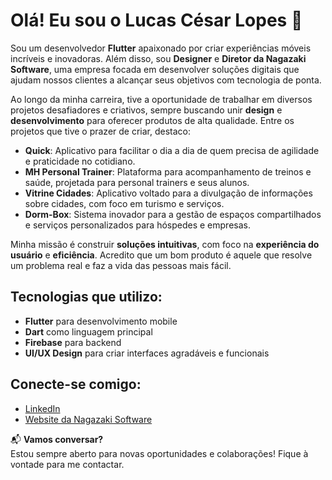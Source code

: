 # Olá! Eu sou o **Lucas César Lopes** 👋

Sou um desenvolvedor **Flutter** apaixonado por criar experiências móveis incríveis e inovadoras. Além disso, sou **Designer** e **Diretor da Nagazaki Software**, uma empresa focada em desenvolver soluções digitais que ajudam nossos clientes a alcançar seus objetivos com tecnologia de ponta.

Ao longo da minha carreira, tive a oportunidade de trabalhar em diversos projetos desafiadores e criativos, sempre buscando unir **design** e **desenvolvimento** para oferecer produtos de alta qualidade. Entre os projetos que tive o prazer de criar, destaco:

- **Quick**: Aplicativo para facilitar o dia a dia de quem precisa de agilidade e praticidade no cotidiano.
- **MH Personal Trainer**: Plataforma para acompanhamento de treinos e saúde, projetada para personal trainers e seus alunos.
- **Vitrine Cidades**: Aplicativo voltado para a divulgação de informações sobre cidades, com foco em turismo e serviços.
- **Dorm-Box**: Sistema inovador para a gestão de espaços compartilhados e serviços personalizados para hóspedes e empresas.

Minha missão é construir **soluções intuitivas**, com foco na **experiência do usuário** e **eficiência**. Acredito que um bom produto é aquele que resolve um problema real e faz a vida das pessoas mais fácil.

## Tecnologias que utilizo:
- **Flutter** para desenvolvimento mobile
- **Dart** como linguagem principal
- **Firebase** para backend
- **UI/UX Design** para criar interfaces agradáveis e funcionais

## Conecte-se comigo:
- [LinkedIn]([https://www.linkedin.com/in/lucascesarlopes](https://www.linkedin.com/in/lucas-césar-lopes-77929a17a/))  
- [Website da Nagazaki Software](https://www.nagazakisoftware.com.br)

📬 **Vamos conversar?**  
Estou sempre aberto para novas oportunidades e colaborações! Fique à vontade para me contactar.
